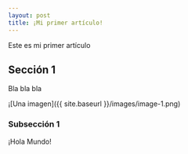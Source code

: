 ```yaml
---
layout: post
title: ¡Mi primer artículo!
---
```


Este es mi primer artículo

## Sección 1

Bla bla bla

¡[Una imagen]({{ site.baseurl }}/images/image-1.png)

### Subsección 1

¡Hola Mundo!
